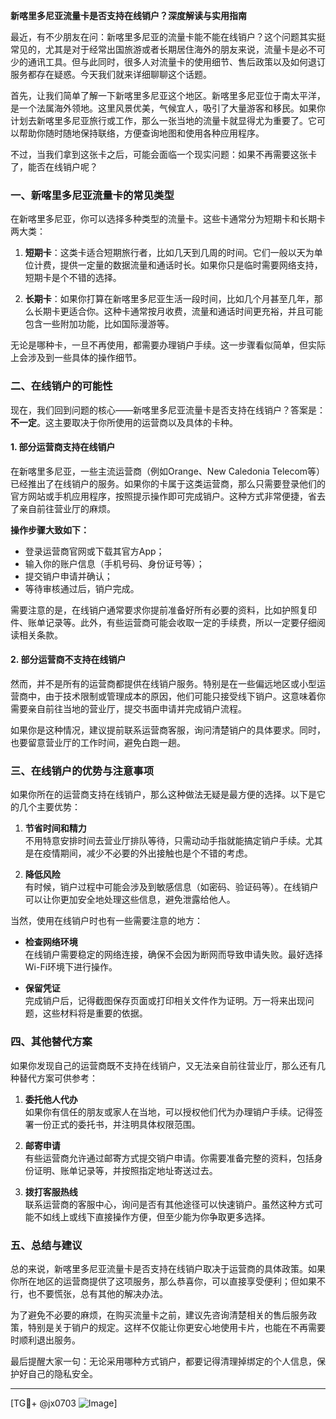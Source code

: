**新喀里多尼亚流量卡是否支持在线销户？深度解读与实用指南**

最近，有不少朋友在问：新喀里多尼亚的流量卡能不能在线销户？这个问题其实挺常见的，尤其是对于经常出国旅游或者长期居住海外的朋友来说，流量卡是必不可少的通讯工具。但与此同时，很多人对流量卡的使用细节、售后政策以及如何退订服务都存在疑惑。今天我们就来详细聊聊这个话题。

首先，让我们简单了解一下新喀里多尼亚这个地区。新喀里多尼亚位于南太平洋，是一个法属海外领地。这里风景优美，气候宜人，吸引了大量游客和移民。如果你计划去新喀里多尼亚旅行或工作，那么一张当地的流量卡就显得尤为重要了。它可以帮助你随时随地保持联络，方便查询地图和使用各种应用程序。

不过，当我们拿到这张卡之后，可能会面临一个现实问题：如果不再需要这张卡了，能否在线销户呢？

### **一、新喀里多尼亚流量卡的常见类型**

在新喀里多尼亚，你可以选择多种类型的流量卡。这些卡通常分为短期卡和长期卡两大类：

1. **短期卡**：这类卡适合短期旅行者，比如几天到几周的时间。它们一般以天为单位计费，提供一定量的数据流量和通话时长。如果你只是临时需要网络支持，短期卡是个不错的选择。
   
2. **长期卡**：如果你打算在新喀里多尼亚生活一段时间，比如几个月甚至几年，那么长期卡更适合你。这种卡通常按月收费，流量和通话时间更充裕，并且可能包含一些附加功能，比如国际漫游等。

无论是哪种卡，一旦不再使用，都需要办理销户手续。这一步骤看似简单，但实际上会涉及到一些具体的操作细节。

### **二、在线销户的可能性**

现在，我们回到问题的核心——新喀里多尼亚流量卡是否支持在线销户？答案是：**不一定**。这主要取决于你所使用的运营商以及具体的卡种。

#### 1. **部分运营商支持在线销户**
   在新喀里多尼亚，一些主流运营商（例如Orange、New Caledonia Telecom等）已经推出了在线销户的服务。如果你的卡属于这类运营商，那么只需要登录他们的官方网站或手机应用程序，按照提示操作即可完成销户。这种方式非常便捷，省去了亲自前往营业厅的麻烦。

   **操作步骤大致如下：**
   - 登录运营商官网或下载其官方App；
   - 输入你的账户信息（手机号码、身份证号等）；
   - 提交销户申请并确认；
   - 等待审核通过后，销户完成。

   需要注意的是，在线销户通常要求你提前准备好所有必要的资料，比如护照复印件、账单记录等。此外，有些运营商可能会收取一定的手续费，所以一定要仔细阅读相关条款。

#### 2. **部分运营商不支持在线销户**
   然而，并不是所有的运营商都提供在线销户服务。特别是在一些偏远地区或小型运营商中，由于技术限制或管理成本的原因，他们可能只接受线下销户。这意味着你需要亲自前往当地的营业厅，提交书面申请并完成销户流程。

   如果你是这种情况，建议提前联系运营商客服，询问清楚销户的具体要求。同时，也要留意营业厅的工作时间，避免白跑一趟。

### **三、在线销户的优势与注意事项**

如果你所在的运营商支持在线销户，那么这种做法无疑是最方便的选择。以下是它的几个主要优势：

1. **节省时间和精力**  
   不用特意安排时间去营业厅排队等待，只需动动手指就能搞定销户手续。尤其是在疫情期间，减少不必要的外出接触也是个不错的考虑。

2. **降低风险**  
   有时候，销户过程中可能会涉及到敏感信息（如密码、验证码等）。在线销户可以让你更加安全地处理这些信息，避免泄露给他人。

当然，使用在线销户时也有一些需要注意的地方：

- **检查网络环境**  
  在线销户需要稳定的网络连接，确保不会因为断网而导致申请失败。最好选择Wi-Fi环境下进行操作。

- **保留凭证**  
  完成销户后，记得截图保存页面或打印相关文件作为证明。万一将来出现问题，这些材料将是重要的依据。

### **四、其他替代方案**

如果你发现自己的运营商既不支持在线销户，又无法亲自前往营业厅，那么还有几种替代方案可供参考：

1. **委托他人代办**  
   如果你有信任的朋友或家人在当地，可以授权他们代为办理销户手续。记得签署一份正式的委托书，并注明具体权限范围。

2. **邮寄申请**  
   有些运营商允许通过邮寄方式提交销户申请。你需要准备完整的资料，包括身份证明、账单记录等，并按照指定地址寄送过去。

3. **拨打客服热线**  
   联系运营商的客服中心，询问是否有其他途径可以快速销户。虽然这种方式可能不如线上或线下直接操作方便，但至少能为你争取更多选择。

### **五、总结与建议**

总的来说，新喀里多尼亚流量卡是否支持在线销户取决于运营商的具体政策。如果你所在地区的运营商提供了这项服务，那么恭喜你，可以直接享受便利；但如果不行，也不要慌张，总有其他的解决办法。

为了避免不必要的麻烦，在购买流量卡之前，建议先咨询清楚相关的售后服务政策，特别是关于销户的规定。这样不仅能让你更安心地使用卡片，也能在不再需要时顺利退出服务。

最后提醒大家一句：无论采用哪种方式销户，都要记得清理掉绑定的个人信息，保护好自己的隐私安全。

---

[TG💪+ @jx0703 ![Image](https://github.com/user-attachments/assets/dbca1d08-cadb-493c-b0ec-ad6f7a83f270)]